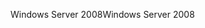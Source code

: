 <span data-ttu-id="56573-101">Windows Server 2008</span><span class="sxs-lookup"><span data-stu-id="56573-101">Windows Server 2008</span></span>